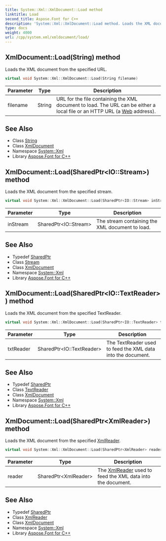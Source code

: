 ```yaml
---
title: System::Xml::XmlDocument::Load method
linktitle: Load
second_title: Aspose.Font for C++
description: 'System::Xml::XmlDocument::Load method. Loads the XML document from the specified URL in C++.'
type: docs
weight: 4000
url: /cpp/system.xml/xmldocument/load/
---
```

## XmlDocument::Load(String) method


Loads the XML document from the specified URL.

```cpp
virtual void System::Xml::XmlDocument::Load(String filename)
```


| Parameter | Type | Description |
| --- | --- | --- |
| filename | String | URL for the file containing the XML document to load. The URL can be either a local file or an HTTP URL (a [Web](../../../system.web/) address). |

## See Also

* Class [String](../../../system/string/)
* Class [XmlDocument](../)
* Namespace [System::Xml](../../)
* Library [Aspose.Font for C++](../../../)
## XmlDocument::Load(SharedPtr\<IO::Stream\>) method


Loads the XML document from the specified stream.

```cpp
virtual void System::Xml::XmlDocument::Load(SharedPtr<IO::Stream> inStream)
```


| Parameter | Type | Description |
| --- | --- | --- |
| inStream | SharedPtr\<IO::Stream\> | The stream containing the XML document to load. |

## See Also

* Typedef [SharedPtr](../../../system/sharedptr/)
* Class [Stream](../../../system.io/stream/)
* Class [XmlDocument](../)
* Namespace [System::Xml](../../)
* Library [Aspose.Font for C++](../../../)
## XmlDocument::Load(SharedPtr\<IO::TextReader\>) method


Loads the XML document from the specified TextReader.

```cpp
virtual void System::Xml::XmlDocument::Load(SharedPtr<IO::TextReader> txtReader)
```


| Parameter | Type | Description |
| --- | --- | --- |
| txtReader | SharedPtr\<IO::TextReader\> | The TextReader used to feed the XML data into the document. |

## See Also

* Typedef [SharedPtr](../../../system/sharedptr/)
* Class [TextReader](../../../system.io/textreader/)
* Class [XmlDocument](../)
* Namespace [System::Xml](../../)
* Library [Aspose.Font for C++](../../../)
## XmlDocument::Load(SharedPtr\<XmlReader\>) method


Loads the XML document from the specified [XmlReader](../../xmlreader/).

```cpp
virtual void System::Xml::XmlDocument::Load(SharedPtr<XmlReader> reader)
```


| Parameter | Type | Description |
| --- | --- | --- |
| reader | SharedPtr\<XmlReader\> | The [XmlReader](../../xmlreader/) used to feed the XML data into the document. |

## See Also

* Typedef [SharedPtr](../../../system/sharedptr/)
* Class [XmlReader](../../xmlreader/)
* Class [XmlDocument](../)
* Namespace [System::Xml](../../)
* Library [Aspose.Font for C++](../../../)
